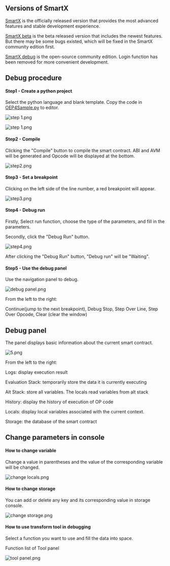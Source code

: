 

##  Versions of SmartX

[SmartX](https://smartx.ont.io) is the officially released version that provides the most advanced features and stable development experience.  

[SmartX beta](https://smartxbeta.ont.io) is the beta released version that includes the newest features. But there may be some bugs existed, which will be fixed in the SmartX community edition first. 

[SmartX debug](http://smartxdebug.ont.io) is the open-source community edition. Login function has been removed for more convenient development. 



## Debug procedure

#### Step1 - Create a python project

Select the python language and blank template. Copy the code in [OEP4Sample.py](https://github.com/tonyclarking/python-template/blob/master/OEP4Sample/OEP4Sample.py](https://github.com/tonyclarking/python-template/blob/master/OEP4Sample/OEP4Sample.py)
) to editor.

![step 1.png](https://upload-images.jianshu.io/upload_images/150344-cc24c675bc9a3267.png?imageMogr2/auto-orient/strip%7CimageView2/2/w/1240)

![step 1.png](https://upload-images.jianshu.io/upload_images/150344-cdb9c5585a074881.png?imageMogr2/auto-orient/strip%7CimageView2/2/w/1240)

#### Step2 - Compile

Clicking the "Compile" button to compile the smart contract. ABI and AVM will be generated and Opcode will be displayed at the bottom.

![step2.png](https://upload-images.jianshu.io/upload_images/150344-807d1c9add5be98f.png?imageMogr2/auto-orient/strip%7CimageView2/2/w/1240)

#### Step3 - Set a breakpoint

Clicking on the left side of the line number, a red breakpoint will appear.

![step3.png](https://upload-images.jianshu.io/upload_images/150344-82b13a0a1c8372db.png?imageMogr2/auto-orient/strip%7CimageView2/2/w/1240)

#### Step4 - Debug run

Firstly, Select run function, choose the type of the parameters, and fill in the parameters.

Secondly, click the "Debug Run" button.

![step4.png](https://upload-images.jianshu.io/upload_images/150344-f890c3707e48fea4.png?imageMogr2/auto-orient/strip%7CimageView2/2/w/1240)

After clicking the "Debug Run" button, "Debug run" will be "Waiting".

#### Step5 - Use the debug panel

Use the navigation panel to debug.

![debug panel.png](https://upload-images.jianshu.io/upload_images/150344-6b73326a3e5388e4.png?imageMogr2/auto-orient/strip%7CimageView2/2/w/1240)

From the left to the right: 

Continue(jump to the next breakpoint), Debug Stop, Step Over Line, Step Over Opcode, Clear (clear the window)

## Debug panel

The panel displays basic information about the current smart contract.

![5.png](https://upload-images.jianshu.io/upload_images/150344-34922a573030a17a.png?imageMogr2/auto-orient/strip%7CimageView2/2/w/1240)

From the left to the right:

Logs: display execution result

Evaluation Stack: temporarily store the data it is currently executing 

Alt Stack: store all variables. The locals read variables from alt stack

History: display the history of execution of OP code

Locals: display local variables associated with the current context.

Storage:  the database of the smart contract


## Change parameters in console

#### How to change variable

Change a value in parentheses and the value of the corresponding variable will be changed.

![change locals.png](https://upload-images.jianshu.io/upload_images/150344-8c122e82a7d02d7d.png?imageMogr2/auto-orient/strip%7CimageView2/2/w/1240)

#### How to change storage

You can add or delete any key and its corresponding value in storage console.

![change storage.png](https://upload-images.jianshu.io/upload_images/150344-52aa4be649311046.png?imageMogr2/auto-orient/strip%7CimageView2/2/w/1240)


#### How to use transform tool in debugging

Select a function you want to use and fill the data into space.

Function list of Tool panel

![tool panel.png](https://upload-images.jianshu.io/upload_images/150344-46e5da4eb0a4a8c1.png?imageMogr2/auto-orient/strip%7CimageView2/2/w/1240)

```
